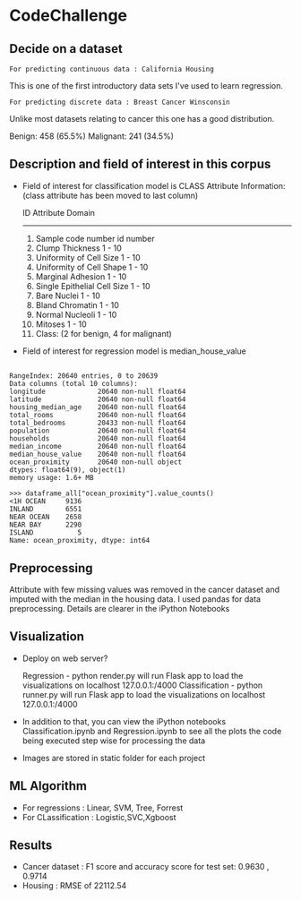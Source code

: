# CodeChallenge



## Decide on a dataset


    For predicting continuous data : California Housing
This is one of the first introductory data sets I've used to learn regression.

    For predicting discrete data : Breast Cancer Winsconsin

Unlike most datasets relating to cancer this one has a good distribution.

Benign: 458 (65.5%)
Malignant: 241 (34.5%)


## Description and field of interest in this corpus

- Field of interest for classification model is CLASS
Attribute Information: (class attribute has been moved to last column)

    ID  Attribute                     Domain
    -- -----------------------------------------
    1. Sample code number            id number
    2. Clump Thickness               1 - 10
    3. Uniformity of Cell Size       1 - 10
    4. Uniformity of Cell Shape      1 - 10
    5. Marginal Adhesion             1 - 10
    6. Single Epithelial Cell Size   1 - 10
    7. Bare Nuclei                   1 - 10
    8. Bland Chromatin               1 - 10
    9. Normal Nucleoli               1 - 10
    10. Mitoses                       1 - 10
    11. Class:                        (2 for benign, 4 for malignant)

- Field of interest for regression model is median_house_value
##
    RangeIndex: 20640 entries, 0 to 20639
    Data columns (total 10 columns):
    longitude             20640 non-null float64
    latitude              20640 non-null float64
    housing_median_age    20640 non-null float64
    total_rooms           20640 non-null float64
    total_bedrooms        20433 non-null float64
    population            20640 non-null float64
    households            20640 non-null float64
    median_income         20640 non-null float64
    median_house_value    20640 non-null float64
    ocean_proximity       20640 non-null object
    dtypes: float64(9), object(1)
    memory usage: 1.6+ MB
    
    >>> dataframe_all["ocean_proximity"].value_counts()
    <1H OCEAN     9136
    INLAND        6551
    NEAR OCEAN    2658
    NEAR BAY      2290
    ISLAND           5
    Name: ocean_proximity, dtype: int64



## Preprocessing

Attribute with few missing values was removed in the cancer dataset and imputed with the median in the housing data. I used pandas for data preprocessing. Details are clearer in the iPython Notebooks


## Visualization

- Deploy on web server?

  Regression - python render.py will run Flask app to load the visualizations on localhost 127.0.0.1:/4000
  Classification - python runner.py will run Flask app to load the visualizations on localhost 127.0.0.1:/4000

- In addition to that, you can view the iPython notebooks Classification.ipynb and Regression.ipynb to see all the plots the code being executed step wise for processing the data

- Images are stored in static folder for each project


## ML Algorithm

- For regressions : Linear, SVM, Tree, Forrest
- For CLassification : Logistic,SVC,Xgboost



## Results

- Cancer dataset : F1 score and accuracy score for test set: 0.9630 , 0.9714
- Housing : RMSE of 22112.54




